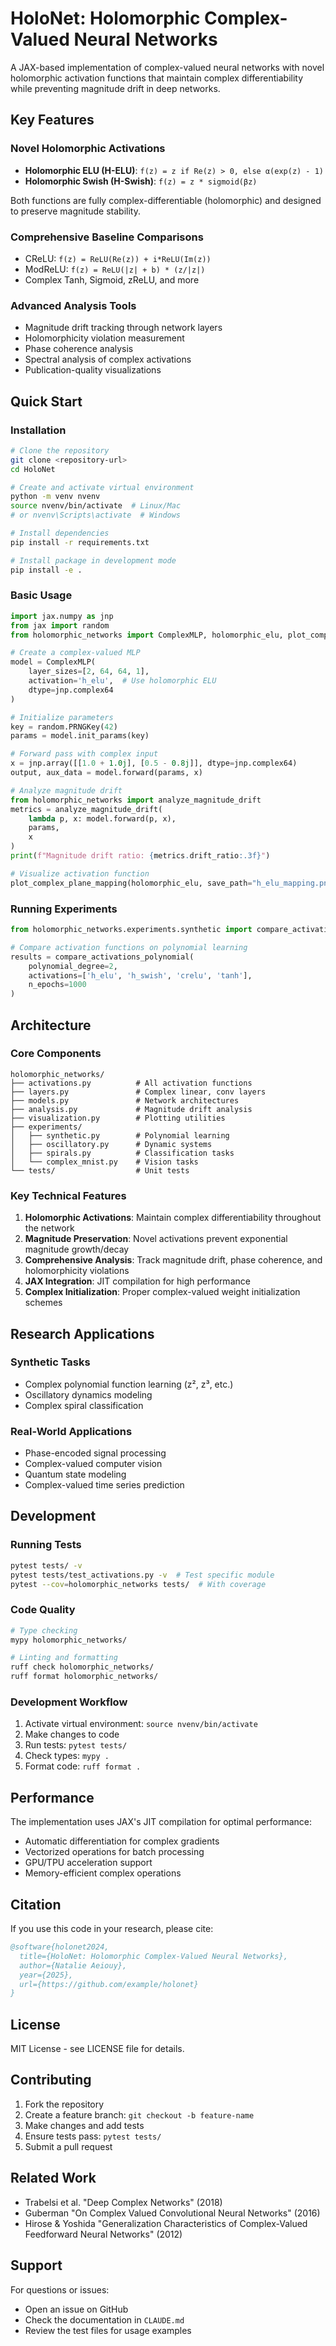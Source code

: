 # HoloNet: Holomorphic Complex-Valued Neural Networks

A JAX-based implementation of complex-valued neural networks with novel holomorphic activation functions that maintain complex differentiability while preventing magnitude drift in deep networks.

## Key Features

### Novel Holomorphic Activations
- **Holomorphic ELU (H-ELU)**: `f(z) = z if Re(z) > 0, else α(exp(z) - 1)`
- **Holomorphic Swish (H-Swish)**: `f(z) = z * sigmoid(βz)`

Both functions are fully complex-differentiable (holomorphic) and designed to preserve magnitude stability.

### Comprehensive Baseline Comparisons
- CReLU: `f(z) = ReLU(Re(z)) + i*ReLU(Im(z))`
- ModReLU: `f(z) = ReLU(|z| + b) * (z/|z|)`
- Complex Tanh, Sigmoid, zReLU, and more

### Advanced Analysis Tools
- Magnitude drift tracking through network layers
- Holomorphicity violation measurement
- Phase coherence analysis
- Spectral analysis of complex activations
- Publication-quality visualizations

## Quick Start

### Installation

```bash
# Clone the repository
git clone <repository-url>
cd HoloNet

# Create and activate virtual environment
python -m venv nvenv
source nvenv/bin/activate  # Linux/Mac
# or nvenv\Scripts\activate  # Windows

# Install dependencies
pip install -r requirements.txt

# Install package in development mode
pip install -e .
```

### Basic Usage

```python
import jax.numpy as jnp
from jax import random
from holomorphic_networks import ComplexMLP, holomorphic_elu, plot_complex_plane_mapping

# Create a complex-valued MLP
model = ComplexMLP(
    layer_sizes=[2, 64, 64, 1],
    activation='h_elu',  # Use holomorphic ELU
    dtype=jnp.complex64
)

# Initialize parameters
key = random.PRNGKey(42)
params = model.init_params(key)

# Forward pass with complex input
x = jnp.array([[1.0 + 1.0j], [0.5 - 0.8j]], dtype=jnp.complex64)
output, aux_data = model.forward(params, x)

# Analyze magnitude drift
from holomorphic_networks import analyze_magnitude_drift
metrics = analyze_magnitude_drift(
    lambda p, x: model.forward(p, x), 
    params, 
    x
)
print(f"Magnitude drift ratio: {metrics.drift_ratio:.3f}")

# Visualize activation function
plot_complex_plane_mapping(holomorphic_elu, save_path="h_elu_mapping.png")
```

### Running Experiments

```python
from holomorphic_networks.experiments.synthetic import compare_activations_polynomial

# Compare activation functions on polynomial learning
results = compare_activations_polynomial(
    polynomial_degree=2,
    activations=['h_elu', 'h_swish', 'crelu', 'tanh'],
    n_epochs=1000
)
```

## Architecture

### Core Components

```
holomorphic_networks/
├── activations.py          # All activation functions
├── layers.py               # Complex linear, conv layers  
├── models.py               # Network architectures
├── analysis.py             # Magnitude drift analysis
├── visualization.py        # Plotting utilities
├── experiments/
│   ├── synthetic.py        # Polynomial learning
│   ├── oscillatory.py      # Dynamic systems
│   ├── spirals.py          # Classification tasks
│   └── complex_mnist.py    # Vision tasks
└── tests/                  # Unit tests
```

### Key Technical Features

1. **Holomorphic Activations**: Maintain complex differentiability throughout the network
2. **Magnitude Preservation**: Novel activations prevent exponential magnitude growth/decay
3. **Comprehensive Analysis**: Track magnitude drift, phase coherence, and holomorphicity violations
4. **JAX Integration**: JIT compilation for high performance
5. **Complex Initialization**: Proper complex-valued weight initialization schemes

## Research Applications

### Synthetic Tasks
- Complex polynomial function learning (z², z³, etc.)
- Oscillatory dynamics modeling
- Complex spiral classification

### Real-World Applications  
- Phase-encoded signal processing
- Complex-valued computer vision
- Quantum state modeling
- Complex-valued time series prediction

## Development

### Running Tests
```bash
pytest tests/ -v
pytest tests/test_activations.py -v  # Test specific module
pytest --cov=holomorphic_networks tests/  # With coverage
```

### Code Quality
```bash
# Type checking
mypy holomorphic_networks/

# Linting and formatting  
ruff check holomorphic_networks/
ruff format holomorphic_networks/
```

### Development Workflow
1. Activate virtual environment: `source nvenv/bin/activate`
2. Make changes to code
3. Run tests: `pytest tests/`
4. Check types: `mypy .`
5. Format code: `ruff format .`

## Performance

The implementation uses JAX's JIT compilation for optimal performance:
- Automatic differentiation for complex gradients
- Vectorized operations for batch processing
- GPU/TPU acceleration support
- Memory-efficient complex operations

## Citation

If you use this code in your research, please cite:

```bibtex
@software{holonet2024,
  title={HoloNet: Holomorphic Complex-Valued Neural Networks},
  author={Natalie Aeiouy},
  year={2025},
  url={https://github.com/example/holonet}
}
```

## License

MIT License - see LICENSE file for details.

## Contributing

1. Fork the repository
2. Create a feature branch: `git checkout -b feature-name`
3. Make changes and add tests
4. Ensure tests pass: `pytest tests/`
5. Submit a pull request

## Related Work

- Trabelsi et al. "Deep Complex Networks" (2018)
- Guberman "On Complex Valued Convolutional Neural Networks" (2016)  
- Hirose & Yoshida "Generalization Characteristics of Complex-Valued Feedforward Neural Networks" (2012)

## Support

For questions or issues:
- Open an issue on GitHub
- Check the documentation in `CLAUDE.md`
- Review the test files for usage examples